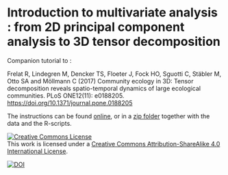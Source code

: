 # Introduction to multivariate analysis : from 2D principal component analysis to 3D tensor decomposition

Companion tutorial to :  

Frelat R, Lindegren M, Dencker TS, Floeter J, Fock HO, Sguotti C, Stäbler M, Otto SA and Möllmann C (2017) Community ecology in 3D: Tensor decomposition reveals spatio-temporal dynamics of large ecological communities. PLoS ONE12(11): e0188205. https://doi.org/10.1371/journal.pone.0188205  

The instructions can be found [online](https://rfrelat.github.io/Multivariate2D3D.html), or in a [zip folder](https://github.com/rfrelat/Multivariate2D3D/raw/master/Multivariate2D3D.zip) together with the data and the R-scripts.  

<a rel="license" href="http://creativecommons.org/licenses/by-sa/4.0/"><img alt="Creative Commons License" style="border-width:0" src="https://i.creativecommons.org/l/by-sa/4.0/80x15.png" /></a><br />This work is licensed under a <a rel="license" href="http://creativecommons.org/licenses/by-sa/4.0/">Creative Commons Attribution-ShareAlike 4.0 International License</a>.

[![DOI](https://zenodo.org/badge/71152297.svg)](https://zenodo.org/badge/latestdoi/71152297)
